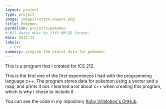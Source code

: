 ```yaml
---
layout: project
type: project
image: images/cotton-square.png
title: Pokemon
permalink: projects/pokemon
# All dates must be YYYY-MM-DD format!
date: 2017-12
labels:
  - c++
summary: program the stores data for pokemon.
---
```


This is a program that I created for ICS 212.

This is the first one of the first experiences I had with the programming language c++. The program stores data for pokemon using a vector and a map, and prints it out. I learned a lot about c++ when creating this program, which is why I chose to include it.


You can see the code in my repository [Koby Villalobos's GitHub](https://github.com/koby-villalobos/pokemon).
